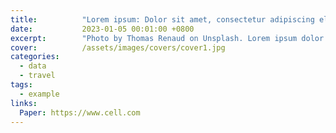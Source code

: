 ```yaml
---
title:          "Lorem ipsum: Dolor sit amet, consectetur adipiscing elit"
date:           2023-01-05 00:01:00 +0800
excerpt:        "Photo by Thomas Renaud on Unsplash. Lorem ipsum dolor sit amet, consectetur adipiscing elit, sed do eiusmod tempor incididunt ut labore et dolore magna aliqua. Ut enim ad minim veniam, quis nostrud exercitation ullamco laboris nisi ut aliquip ex ea commodo consequat."
cover:          /assets/images/covers/cover1.jpg
categories:
  - data
  - travel
tags:
  - example
links:
  Paper: https://www.cell.com
---
```

